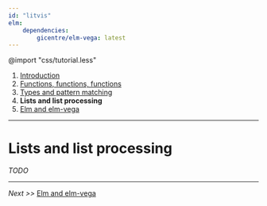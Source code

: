 ```yaml
---
id: "litvis"
elm:
    dependencies:
        gicentre/elm-vega: latest
---
```


@import "css/tutorial.less"

1.  [Introduction](elmIntroduction1.md)
2.  [Functions, functions, functions](elmIntroduction2.md)
3.  [Types and pattern matching](elmIntroduction3.md)
4.  **Lists and list processing**
5.  [Elm and elm-vega](elmIntroduction5.md)

---

# Lists and list processing

_TODO_

---

_Next >>_ [Elm and elm-vega](elmIntroduction5.md)
